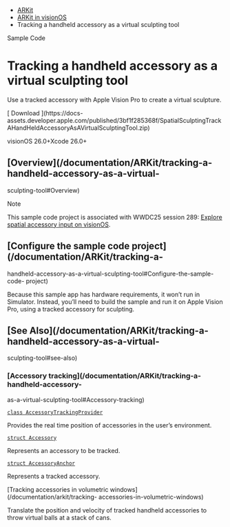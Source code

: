   * [ ARKit ](/documentation/arkit)
  * [ ARKit in visionOS ](/documentation/arkit/arkit-in-visionos)
  * Tracking a handheld accessory as a virtual sculpting tool 

Sample Code

# Tracking a handheld accessory as a virtual sculpting tool

Use a tracked accessory with Apple Vision Pro to create a virtual sculpture.

[ Download ](https://docs-
assets.developer.apple.com/published/3bf1f285368f/SpatialSculptingTrackAHandHeldAccessoryAsAVirtualSculptingTool.zip)

visionOS 26.0+Xcode 26.0+

## [Overview](/documentation/ARKit/tracking-a-handheld-accessory-as-a-virtual-
sculpting-tool#Overview)

Note

This sample code project is associated with WWDC25 session 289: [Explore
spatial accessory input on
visionOS](https://developer.apple.com/videos/play/wwdc2025/289).

## [Configure the sample code project](/documentation/ARKit/tracking-a-
handheld-accessory-as-a-virtual-sculpting-tool#Configure-the-sample-code-
project)

Because this sample app has hardware requirements, it won’t run in Simulator.
Instead, you’ll need to build the sample and run it on Apple Vision Pro, using
a tracked accessory for sculpting.

## [See Also](/documentation/ARKit/tracking-a-handheld-accessory-as-a-virtual-
sculpting-tool#see-also)

### [Accessory tracking](/documentation/ARKit/tracking-a-handheld-accessory-
as-a-virtual-sculpting-tool#Accessory-tracking)

[`class
AccessoryTrackingProvider`](/documentation/arkit/accessorytrackingprovider)

Provides the real time position of accessories in the user’s environment.

[`struct Accessory`](/documentation/arkit/accessory)

Represents an accessory to be tracked.

[`struct AccessoryAnchor`](/documentation/arkit/accessoryanchor)

Represents a tracked accessory.

[Tracking accessories in volumetric windows](/documentation/arkit/tracking-
accessories-in-volumetric-windows)

Translate the position and velocity of tracked handheld accessories to throw
virtual balls at a stack of cans.

